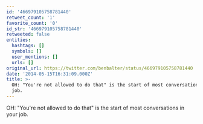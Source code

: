 ```yaml
---
id: '466979105758781440'
retweet_count: '1'
favorite_count: '0'
id_str: '466979105758781440'
retweeted: false
entities:
  hashtags: []
  symbols: []
  user_mentions: []
  urls: []
original_url: https://twitter.com/benbalter/status/466979105758781440
date: '2014-05-15T16:31:09.000Z'
title: >-
  OH: "You're not allowed to do that" is the start of most conversations in your
  job.
---
```


OH: "You're not allowed to do that" is the start of most conversations in your job.